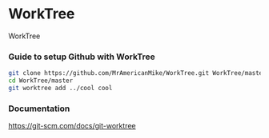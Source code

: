 # WorkTree
WorkTree

### Guide to setup Github with WorkTree

```bash
git clone https://github.com/MrAmericanMike/WorkTree.git WorkTree/master
cd WorkTree/master
git worktree add ../cool cool
```

### Documentation

https://git-scm.com/docs/git-worktree

